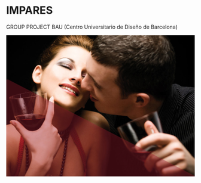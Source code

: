 # IMPARES

GROUP PROJECT BAU (Centro Universitario de Diseño de Barcelona)

![img no limits](dist/img/background_red.jpg "preview")
